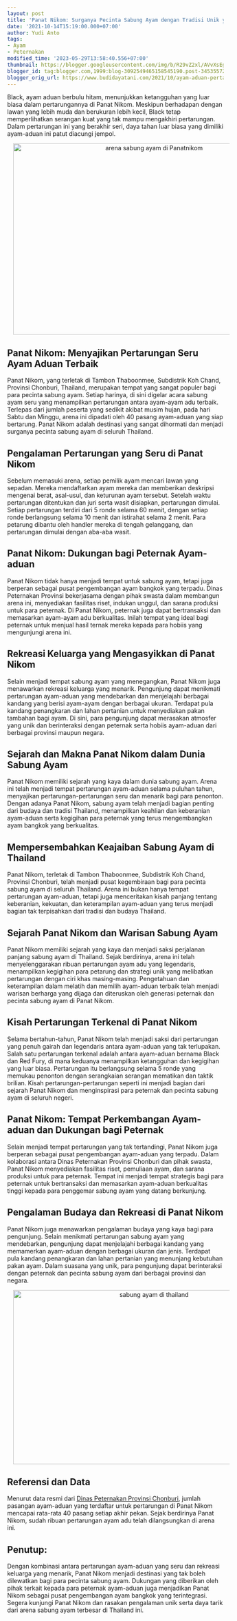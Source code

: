 ```yaml
---
layout: post
title: 'Panat Nikom: Surganya Pecinta Sabung Ayam dengan Tradisi Unik yang Menggetarkan'
date: '2021-10-14T15:19:00.000+07:00'
author: Yudi Anto
tags:
- Ayam
- Peternakan
modified_time: '2023-05-29T13:58:40.556+07:00'
thumbnail: https://blogger.googleusercontent.com/img/b/R29vZ2xl/AVvXsEgd5b85Mml7HuLDT7sLdZCRSVDO3Yuc5ii93x8VNMo0clbldJbTJPJJraLYUmFpvIR-FJGka1UcZuoRT_R_0LOVHMK9KXN4vx4KLA3j59yXooLFMyxvExrKQQnRd0Poe_CXR_3Pe2b684STJyiSC5_4GxMhcv7dmpAh8r1-CNr4iewp14bhVHn0JMUP0g/s72-w640-c-h444/adu2.jpg
blogger_id: tag:blogger.com,1999:blog-3092549465158545190.post-3453557237936574926
blogger_orig_url: https://www.budidayatani.com/2021/10/ayam-aduan-pertarungan-hidup-mati-di.html
---
```


<p>Black, ayam aduan berbulu hitam, menunjukkan ketangguhan yang luar biasa dalam pertarungannya di Panat Nikom. Meskipun berhadapan dengan lawan yang lebih muda dan berukuran lebih kecil, Black tetap memperlihatkan serangan kuat yang tak mampu mengakhiri pertarungan. Dalam pertarungan ini yang berakhir seri, daya tahan luar biasa yang dimiliki ayam-aduan ini patut diacungi jempol.</p><div class="separator" style="clear: both; text-align: center;"><a href="https://blogger.googleusercontent.com/img/b/R29vZ2xl/AVvXsEgd5b85Mml7HuLDT7sLdZCRSVDO3Yuc5ii93x8VNMo0clbldJbTJPJJraLYUmFpvIR-FJGka1UcZuoRT_R_0LOVHMK9KXN4vx4KLA3j59yXooLFMyxvExrKQQnRd0Poe_CXR_3Pe2b684STJyiSC5_4GxMhcv7dmpAh8r1-CNr4iewp14bhVHn0JMUP0g/s1732/adu2.jpg" imageanchor="1" style="margin-left: 1em; margin-right: 1em;"><img alt="arena sabung ayam di Panatnikom" border="0" data-original-height="1200" data-original-width="1732" height="444" src="https://blogger.googleusercontent.com/img/b/R29vZ2xl/AVvXsEgd5b85Mml7HuLDT7sLdZCRSVDO3Yuc5ii93x8VNMo0clbldJbTJPJJraLYUmFpvIR-FJGka1UcZuoRT_R_0LOVHMK9KXN4vx4KLA3j59yXooLFMyxvExrKQQnRd0Poe_CXR_3Pe2b684STJyiSC5_4GxMhcv7dmpAh8r1-CNr4iewp14bhVHn0JMUP0g/w640-h444/adu2.jpg" width="640" /></a></div><h2>Panat Nikom: Menyajikan Pertarungan Seru Ayam Aduan Terbaik</h2><p>Panat Nikom, yang terletak di Tambon Thaboonmee, Subdistrik Koh Chand, Provinsi Chonburi, Thailand, merupakan tempat yang sangat populer bagi para pecinta sabung ayam. Setiap harinya, di sini digelar acara sabung ayam seru yang menampilkan pertarungan antara ayam-ayam adu terbaik. Terlepas dari jumlah peserta yang sedikit akibat musim hujan, pada hari Sabtu dan Minggu, arena ini dipadati oleh 40 pasang ayam-aduan yang siap bertarung. Panat Nikom adalah destinasi yang sangat dihormati dan menjadi surganya pecinta sabung ayam di seluruh Thailand.</p><h2>Pengalaman Pertarungan yang Seru di Panat Nikom</h2><p>Sebelum memasuki arena, setiap pemilik ayam mencari lawan yang sepadan. Mereka mendaftarkan ayam mereka dan memberikan deskripsi mengenai berat, asal-usul, dan keturunan ayam tersebut. Setelah waktu pertarungan ditentukan dan juri serta wasit disiapkan, pertarungan dimulai. Setiap pertarungan terdiri dari 5 ronde selama 60 menit, dengan setiap ronde berlangsung selama 10 menit dan istirahat selama 2 menit. Para petarung dibantu oleh handler mereka di tengah gelanggang, dan pertarungan dimulai dengan aba-aba wasit.</p><h2>Panat Nikom: Dukungan bagi Peternak Ayam-aduan</h2><p>Panat Nikom tidak hanya menjadi tempat untuk sabung ayam, tetapi juga berperan sebagai pusat pengembangan ayam bangkok yang terpadu. Dinas Peternakan Provinsi bekerjasama dengan pihak swasta dalam membangun arena ini, menyediakan fasilitas riset, indukan unggul, dan sarana produksi untuk para peternak. Di Panat Nikom, peternak juga dapat bertransaksi dan memasarkan ayam-ayam adu berkualitas. Inilah tempat yang ideal bagi peternak untuk menjual hasil ternak mereka kepada para hobiis yang mengunjungi arena ini.</p><h2>Rekreasi Keluarga yang Mengasyikkan di Panat Nikom</h2><p>Selain menjadi tempat sabung ayam yang menegangkan, Panat Nikom juga menawarkan rekreasi keluarga yang menarik. Pengunjung dapat menikmati pertarungan ayam-aduan yang mendebarkan dan menjelajahi berbagai kandang yang berisi ayam-ayam dengan berbagai ukuran. Terdapat pula kandang penangkaran dan lahan pertanian untuk menyediakan pakan tambahan bagi ayam. Di sini, para pengunjung dapat merasakan atmosfer yang unik dan berinteraksi dengan peternak serta hobiis ayam-aduan dari berbagai provinsi maupun negara.</p><h2>Sejarah dan Makna Panat Nikom dalam Dunia Sabung Ayam</h2><p>Panat Nikom memiliki sejarah yang kaya dalam dunia sabung ayam. Arena ini telah menjadi tempat pertarungan ayam-aduan selama puluhan tahun, menyajikan pertarungan-pertarungan seru dan menarik bagi para penonton. Dengan adanya Panat Nikom, sabung ayam telah menjadi bagian penting dari budaya dan tradisi Thailand, menampilkan keahlian dan keberanian ayam-aduan serta kegigihan para peternak yang terus mengembangkan ayam bangkok yang berkualitas.</p><h2>Mempersembahkan Keajaiban Sabung Ayam di Thailand</h2><p>Panat Nikom, terletak di Tambon Thaboonmee, Subdistrik Koh Chand, Provinsi Chonburi, telah menjadi pusat kegembiraan bagi para pecinta sabung ayam di seluruh Thailand. Arena ini bukan hanya tempat pertarungan ayam-aduan, tetapi juga menceritakan kisah panjang tentang keberanian, kekuatan, dan keterampilan ayam-aduan yang terus menjadi bagian tak terpisahkan dari tradisi dan budaya Thailand.</p><h2>Sejarah Panat Nikom dan Warisan Sabung Ayam</h2><p>Panat Nikom memiliki sejarah yang kaya dan menjadi saksi perjalanan panjang sabung ayam di Thailand. Sejak berdirinya, arena ini telah menyelenggarakan ribuan pertarungan ayam adu yang legendaris, menampilkan kegigihan para petarung dan strategi unik yang melibatkan pertarungan dengan ciri khas masing-masing. Pengetahuan dan keterampilan dalam melatih dan memilih ayam-aduan terbaik telah menjadi warisan berharga yang dijaga dan diteruskan oleh generasi peternak dan pecinta sabung ayam di Panat Nikom.</p><h2>Kisah Pertarungan Terkenal di Panat Nikom</h2><p>Selama bertahun-tahun, Panat Nikom telah menjadi saksi dari pertarungan yang penuh gairah dan legendaris antara ayam-aduan yang tak terlupakan. Salah satu pertarungan terkenal adalah antara ayam-aduan bernama Black dan Red Fury, di mana keduanya menampilkan ketangguhan dan kegigihan yang luar biasa. Pertarungan itu berlangsung selama 5 ronde yang memukau penonton dengan serangkaian serangan mematikan dan taktik brilian. Kisah pertarungan-pertarungan seperti ini menjadi bagian dari sejarah Panat Nikom dan menginspirasi para peternak dan pecinta sabung ayam di seluruh negeri.</p><h2>Panat Nikom: Tempat Perkembangan Ayam-aduan dan Dukungan bagi Peternak</h2><p>Selain menjadi tempat pertarungan yang tak tertandingi, Panat Nikom juga berperan sebagai pusat pengembangan ayam-aduan yang terpadu. Dalam kolaborasi antara Dinas Peternakan Provinsi Chonburi dan pihak swasta, Panat Nikom menyediakan fasilitas riset, pemuliaan ayam, dan sarana produksi untuk para peternak. Tempat ini menjadi tempat strategis bagi para peternak untuk bertransaksi dan memasarkan ayam-aduan berkualitas tinggi kepada para penggemar sabung ayam yang datang berkunjung.</p><h2>Pengalaman Budaya dan Rekreasi di Panat Nikom</h2><p>Panat Nikom juga menawarkan pengalaman budaya yang kaya bagi para pengunjung. Selain menikmati pertarungan sabung ayam yang mendebarkan, pengunjung dapat menjelajahi berbagai kandang yang memamerkan ayam-aduan dengan berbagai ukuran dan jenis. Terdapat pula kandang penangkaran dan lahan pertanian yang menunjang kebutuhan pakan ayam. Dalam suasana yang unik, para pengunjung dapat berinteraksi dengan peternak dan pecinta sabung ayam dari berbagai provinsi dan negara.</p><div class="separator" style="clear: both; text-align: center;"><a href="https://blogger.googleusercontent.com/img/b/R29vZ2xl/AVvXsEinYGE9e8iLU-3B5kNHYDUc3eaE1qnTyRZ7Y9GKjSN3HjXZh684NMbKMDkDkPKlRA3nnDmV9iymbLMmojLhXTtiUVw2QkLAqA9NglNbCt290bYMseWYplojfp2NN3MBR3T7hGJiFL0rFZbMVrAea7jhm3_IObON5_pjjjR7WcXVRl3Z5joyKrYB6Ck77g/s1901/adu.jpg" imageanchor="1" style="margin-left: 1em; margin-right: 1em;"><img alt="sabung ayam di thailand" border="0" data-original-height="1200" data-original-width="1901" height="404" src="https://blogger.googleusercontent.com/img/b/R29vZ2xl/AVvXsEinYGE9e8iLU-3B5kNHYDUc3eaE1qnTyRZ7Y9GKjSN3HjXZh684NMbKMDkDkPKlRA3nnDmV9iymbLMmojLhXTtiUVw2QkLAqA9NglNbCt290bYMseWYplojfp2NN3MBR3T7hGJiFL0rFZbMVrAea7jhm3_IObON5_pjjjR7WcXVRl3Z5joyKrYB6Ck77g/w640-h404/adu.jpg" width="640" /></a></div><h2>Referensi dan Data</h2><p>Menurut data resmi dari <a href="http://www.chonburimots.go.th/en/" rel="nofollow noopener" target="_blank">Dinas Peternakan Provinsi Chonburi</a>, jumlah pasangan ayam-aduan yang terdaftar untuk pertarungan di Panat Nikom mencapai rata-rata 40 pasang setiap akhir pekan. Sejak berdirinya Panat Nikom, sudah ribuan pertarungan ayam adu telah dilangsungkan di arena ini.</p><h2>Penutup:</h2><p>Dengan kombinasi antara pertarungan ayam-aduan yang seru dan rekreasi keluarga yang menarik, Panat Nikom menjadi destinasi yang tak boleh dilewatkan bagi para pecinta sabung ayam. Dukungan yang diberikan oleh pihak terkait kepada para peternak ayam-aduan juga menjadikan Panat Nikom sebagai pusat pengembangan ayam bangkok yang terintegrasi. Segera kunjungi Panat Nikom dan rasakan pengalaman unik serta daya tarik dari arena sabung ayam terbesar di Thailand ini.</p>